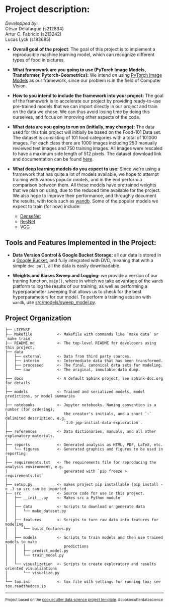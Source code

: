 # Project description:

*Developped by:* \
César Delafargue (s212834) \
Artur C. Fabrício (s213242)\
Lucas Lyck (s183685)

- **Overall goal of the project**: The goal of this project is to implement a reproducible machine learning model, which can recognize different types of food in pictures. 

- **What framework are you going to use (PyTorch Image Models, Transformer, Pytorch-Geometrics):** We intend on using [PyTorch Image Models](https://github.com/rwightman/pytorch-image-models) as our framework, since our problem is in the field of Computer Vision.

- **How to you intend to include the framework into your project:** The goal of the framework is to accelerate our project by providing ready-to-use pre-trained models that we can import directly in our project and train on the data we chose. We can thus avoid losing time by doing this ourselves, and focus on improving other aspects of the code.

- **What data are you going to run on (initially, may change):** The data used for this this project will initially be based on the Food-101 Data set. The dataset is consisting of 101 food categories with a total of 101000 images. For each class there are 1000 images including 250 manually reviewed test images and 750 training images. All images were rescaled to have a maximum side length of 512 pixels. The dataset download link and documentation can be found [here](https://data.vision.ee.ethz.ch/cvl/datasets_extra/food-101/).

- **What deep learning models do you expect to use:** Since we're using a framework that has quite a lot of models available, we hope to attempt training with various popular models, and in the end perform a comparison between them. All these models have pretrained weights that we plan on using, due to the reduced time available for the project. We also hope to improve their performance, and throughly document the results, with tools such as [wandb](https://wandb.ai/site). Some of the popular models we expect to train (for now) include:

    - [DenseNet](https://arxiv.org/abs/1608.06993)
    - [ResNet](https://arxiv.org/abs/1512.03385)
    - [VGG](https://arxiv.org/pdf/1409.1556.pdf)

## Tools and Features Implemented in the Project:

- **Data Version Control & Google Bucket Storage:** all our data is stored in a [Google Bucket](console.cloud.google.com/storage/browser/dtu-mlops-bucket-project), and fully integrated with DVC, meaning that with a simple `dvc pull`, all the data is easily downloadable. 

- **Weights and Biases Sweep and Logging:** we provide a version of our training function, `main()`, where in which we take advantage of the `wandb` platform to log the results of our training, as well as performing a hyperparameter sweeping that allows us to check for the best hyperparameters for our model. To perform a training session with `wandb`, use [src/models/sweep_model.py](https://github.com/arturfabricio/project-mlops/blob/main/src/models/sweep_model.py).


Project Organization
------------

    ├── LICENSE
    ├── Makefile           <- Makefile with commands like `make data` or `make train`
    ├── README.md          <- The top-level README for developers using this project.
    ├── data
    │   ├── external       <- Data from third party sources.
    │   ├── interim        <- Intermediate data that has been transformed.
    │   ├── processed      <- The final, canonical data sets for modeling.
    │   └── raw            <- The original, immutable data dump.
    │
    ├── docs               <- A default Sphinx project; see sphinx-doc.org for details
    │
    ├── models             <- Trained and serialized models, model predictions, or model summaries
    │
    ├── notebooks          <- Jupyter notebooks. Naming convention is a number (for ordering),
    │                         the creator's initials, and a short `-` delimited description, e.g.
    │                         `1.0-jqp-initial-data-exploration`.
    │
    ├── references         <- Data dictionaries, manuals, and all other explanatory materials.
    │
    ├── reports            <- Generated analysis as HTML, PDF, LaTeX, etc.
    │   └── figures        <- Generated graphics and figures to be used in reporting
    │
    ├── requirements.txt   <- The requirements file for reproducing the analysis environment, e.g.
    │                         generated with `pip freeze > requirements.txt`
    │
    ├── setup.py           <- makes project pip installable (pip install -e .) so src can be imported
    ├── src                <- Source code for use in this project.
    │   ├── __init__.py    <- Makes src a Python module
    │   │
    │   ├── data           <- Scripts to download or generate data
    │   │   └── make_dataset.py
    │   │
    │   ├── features       <- Scripts to turn raw data into features for modeling
    │   │   └── build_features.py
    │   │
    │   ├── models         <- Scripts to train models and then use trained models to make
    │   │   │                 predictions
    │   │   ├── predict_model.py
    │   │   └── train_model.py
    │   │
    │   └── visualization  <- Scripts to create exploratory and results oriented visualizations
    │       └── visualize.py
    │
    └── tox.ini            <- tox file with settings for running tox; see tox.readthedocs.io

--------

<p><small>Project based on the <a target="_blank" href="https://drivendata.github.io/cookiecutter-data-science/">cookiecutter data science project template</a>. #cookiecutterdatascience</small></p>
